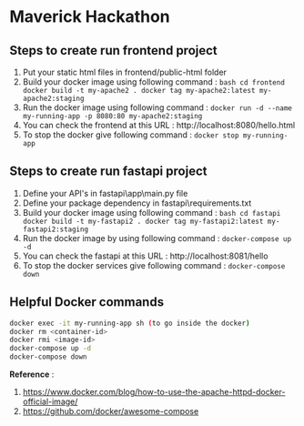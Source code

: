 # Maverick Hackathon

## Steps to create run frontend project

1. Put your static html files in frontend/public-html folder
2. Build your docker image using following command : 
        ```bash
        cd frontend
        docker build -t my-apache2 .
        docker tag my-apache2:latest my-apache2:staging
        ```
3. Run the docker image using following command : `docker run -d --name my-running-app -p 8080:80 my-apache2:staging`
4. You can check the frontend at this URL : http://localhost:8080/hello.html
5. To stop the docker give following command : `docker stop my-running-app`

## Steps to create run fastapi project

1. Define your API's in fastapi\app\main.py file
2. Define your package dependency in fastapi\requirements.txt
3. Build your docker image using following command : 
        ```bash
        cd fastapi
        docker build -t my-fastapi2 .
        docker tag my-fastapi2:latest my-fastapi2:staging     
        ```
4. Run the docker image by using following command : `docker-compose up -d`
5. You can check the fastapi at this URL : http://localhost:8081/hello
6. To stop the docker services give following command : `docker-compose down`

## Helpful Docker commands

```bash
docker exec -it my-running-app sh (to go inside the docker) 
docker rm <container-id>
docker rmi <image-id>
docker-compose up -d 
docker-compose down
```

**Reference** : 
1. https://www.docker.com/blog/how-to-use-the-apache-httpd-docker-official-image/
2. https://github.com/docker/awesome-compose
